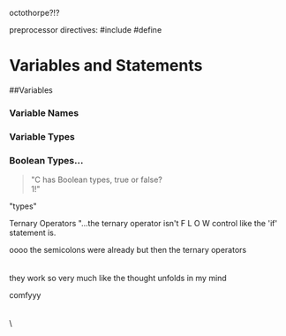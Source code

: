 octothorpe?!?

preprocessor directives:
	#include
	#define

# Variables and Statements
##Variables
### Variable Names
### Variable Types
### Boolean Types...
> "C has Boolean types, true or false?
\
1!"

"types"

Ternary Operators
"...the ternary operator isn't F L O W control like the 'if' statement is.

oooo the semicolons were already 
but then the ternary operators
\
\
\
they work so very much like the thought unfolds in my mind

comfyyy
\
\
\
\

